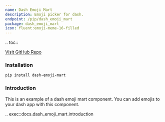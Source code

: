 ```yaml
---
name: Dash Emoji Mart
description: Emoji picker for dash.
endpoint: /pip/dash_emoji_mart
package: dash_emoji_mart
icon: fluent:emoji-meme-16-filled
---
```


.. toc::

[Visit GitHub Repo](https://github.com/pip-install-python/dash_emoji_mart)

### Installation

```bash
pip install dash-emoji-mart
```

### Introduction

This is an example of a dash emoji mart component. You can add emojis to your dash app with this component.

.. exec::docs.dash_emoji_mart.introduction

